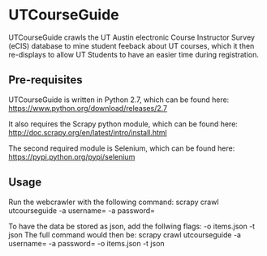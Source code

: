 UTCourseGuide
=============
UTCourseGuide crawls the UT Austin electronic Course Instructor Survey (eCIS) database to mine student feeback about UT courses, which it then re-displays to allow UT Students to have an easier time during registration.

Pre-requisites
-------------
UTCourseGuide is written in Python 2.7, which can be found here: 
https://www.python.org/download/releases/2.7

It also requires the Scrapy python module, which can be found here:
http://doc.scrapy.org/en/latest/intro/install.html

The second required module is Selenium, which can be found here:
https://pypi.python.org/pypi/selenium

Usage
-------------
Run the webcrawler with the following command:
scrapy crawl utcourseguide -a username=<youreid> -a password=<yourschoolpassword>

To have the data be stored as json, add the follwing flags: -o items.json -t json
The full command would then be:
scrapy crawl utcourseguide -a username=<youreid> -a password=<yourschoolpassword> -o items.json -t json
